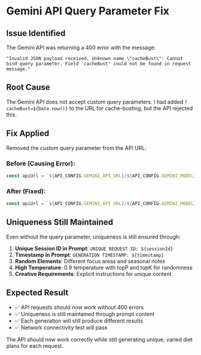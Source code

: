 # Gemini API Query Parameter Fix

## Issue Identified
The Gemini API was returning a 400 error with the message:
```
"Invalid JSON payload received. Unknown name \"cacheBust\": Cannot bind query parameter. Field 'cacheBust' could not be found in request message."
```

## Root Cause
The Gemini API does not accept custom query parameters. I had added `?cacheBust=${Date.now()}` to the URL for cache-busting, but the API rejected this.

## Fix Applied
Removed the custom query parameter from the API URL:

### Before (Causing Error):
```typescript
const apiUrl = `${API_CONFIG.GEMINI_API_URL}/${API_CONFIG.GEMINI_MODEL}:generateContent?cacheBust=${Date.now()}`;
```

### After (Fixed):
```typescript
const apiUrl = `${API_CONFIG.GEMINI_API_URL}/${API_CONFIG.GEMINI_MODEL}:generateContent`;
```

## Uniqueness Still Maintained
Even without the query parameter, uniqueness is still ensured through:

1. **Unique Session ID in Prompt**: `UNIQUE REQUEST ID: ${sessionId}`
2. **Timestamp in Prompt**: `GENERATION TIMESTAMP: ${timestamp}`
3. **Random Elements**: Different focus areas and seasonal notes
4. **High Temperature**: 0.9 temperature with topP and topK for randomness
5. **Creative Requirements**: Explicit instructions for unique content

## Expected Result
- ✅ API requests should now work without 400 errors
- ✅ Uniqueness is still maintained through prompt content
- ✅ Each generation will still produce different results
- ✅ Network connectivity test will pass

The API should now work correctly while still generating unique, varied diet plans for each request.